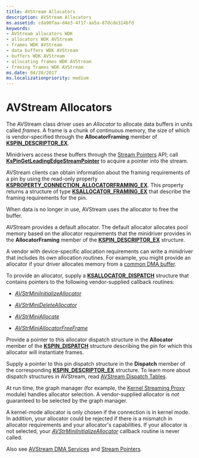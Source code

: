 ```yaml
---
title: AVStream Allocators
description: AVStream Allocators
ms.assetid: cda90faa-d4e3-4f17-aa5a-87dcde314bfd
keywords:
- AVStream allocators WDK
- allocators WDK AVStream
- frames WDK AVStream
- data buffers WDK AVStream
- buffers WDK AVStream
- allocating frames WDK AVStream
- freeing frames WDK AVStream
ms.date: 04/20/2017
ms.localizationpriority: medium
---
```


# AVStream Allocators





The AVStream class driver uses an *Allocator* to allocate data buffers in units called *frames*. A frame is a chunk of continuous memory, the size of which is vendor-specified through the **AllocatorFraming** member of [**KSPIN\_DESCRIPTOR\_EX**](https://docs.microsoft.com/windows-hardware/drivers/ddi/content/ks/ns-ks-_kspin_descriptor_ex).

Minidrivers access these buffers through the [Stream Pointers](stream-pointers.md) API; call [**KsPinGetLeadingEdgeStreamPointer**](https://docs.microsoft.com/windows-hardware/drivers/ddi/content/ks/nf-ks-kspingetleadingedgestreampointer) to acquire a pointer into the stream.

AVStream clients can obtain information about the framing requirements of a pin by using the read-only property [**KSPROPERTY\_CONNECTION\_ALLOCATORFRAMING\_EX**](https://docs.microsoft.com/windows-hardware/drivers/stream/ksproperty-connection-allocatorframing-ex). This property returns a structure of type [**KSALLOCATOR\_FRAMING\_EX**](https://docs.microsoft.com/windows-hardware/drivers/ddi/content/ks/ns-ks-ksallocator_framing_ex) that describe the framing requirements for the pin.

When data is no longer in use, AVStream uses the allocator to free the buffer.

AVStream provides a default allocator. The default allocator allocates pool memory based on the allocator requirements that the minidriver provides in the **AllocatorFraming** member of the [**KSPIN\_DESCRIPTOR\_EX**](https://docs.microsoft.com/windows-hardware/drivers/ddi/content/ks/ns-ks-_kspin_descriptor_ex) structure.

A vendor with device-specific allocation requirements can write a minidriver that includes its own allocation routines. For example, you might provide an allocator if your driver allocates memory from a [common DMA buffer](https://docs.microsoft.com/windows-hardware/drivers/kernel/using-common-buffer-system-dma).

To provide an allocator, supply a [**KSALLOCATOR\_DISPATCH**](https://docs.microsoft.com/windows-hardware/drivers/ddi/content/ks/ns-ks-_ksallocator_dispatch) structure that contains pointers to the following vendor-supplied callback routines:

-   [*AVStrMiniInitializeAllocator*](https://docs.microsoft.com/windows-hardware/drivers/ddi/content/ks/nc-ks-pfnkspininitializeallocator)

-   [*AVStrMiniDeleteAllocator*](https://docs.microsoft.com/windows-hardware/drivers/ddi/content/ks/nc-ks-pfnksdeleteallocator)

-   [*AVStrMiniAllocate*](https://docs.microsoft.com/windows-hardware/drivers/ddi/content/ks/nc-ks-pfnksdefaultallocate)

-   [*AVStrMiniAllocatorFreeFrame*](https://docs.microsoft.com/windows-hardware/drivers/ddi/content/ks/nc-ks-pfnksdefaultfree)

Provide a pointer to this allocator dispatch structure in the **Allocator** member of the [**KSPIN\_DISPATCH**](https://docs.microsoft.com/windows-hardware/drivers/ddi/content/ks/ns-ks-_kspin_dispatch) structure describing the pin for which this allocator will instantiate frames.

Supply a pointer to this pin dispatch structure in the **Dispatch** member of the corresponding [**KSPIN\_DESCRIPTOR\_EX**](https://docs.microsoft.com/windows-hardware/drivers/ddi/content/ks/ns-ks-_kspin_descriptor_ex) structure. To learn more about dispatch structures in AVStream, read [AVStream Dispatch Tables](avstream-dispatch-tables.md).

At run time, the graph manager (for example, the [Kernel Streaming Proxy](https://docs.microsoft.com/windows-hardware/drivers/ddi/content/_stream/index) module) handles allocator selection. A vendor-supplied allocator is *not* guaranteed to be selected by the graph manager.

A kernel-mode allocator is only chosen if the connection is in kernel mode. In addition, your allocator could be rejected if there is a mismatch in allocator requirements and your allocator's capabilities. If your allocator is not selected, your [*AVStrMiniInitializeAllocator*](https://docs.microsoft.com/windows-hardware/drivers/ddi/content/ks/nc-ks-pfnkspininitializeallocator) callback routine is never called.

Also see [AVStream DMA Services](avstream-dma-services.md) and [Stream Pointers](stream-pointers.md).

 

 




